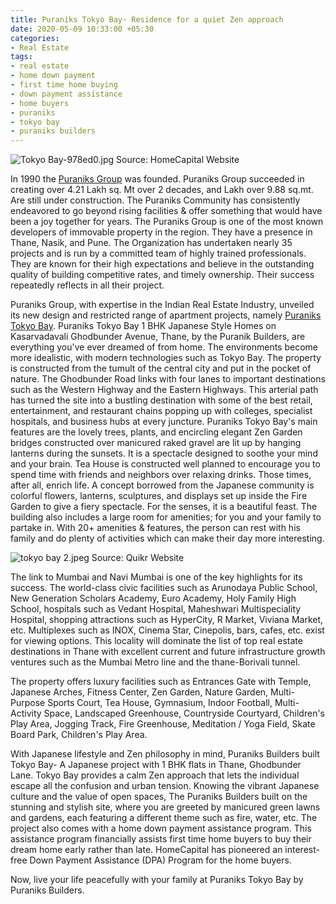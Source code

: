 ```yaml
---
title: Puraniks Tokyo Bay- Residence for a quiet Zen approach
date: 2020-05-09 10:33:00 +05:30
categories:
- Real Estate
tags:
- real estate
- home down payment
- first time home buying
- down payment assistance
- home buyers
- puraniks
- tokyo bay
- puraniks builders
---
```


![Tokyo Bay-978ed0.jpg](/uploads/Tokyo%20Bay-978ed0.jpg)
Source: HomeCapital Website 

In 1990 the [Puraniks Group](https://homecapital.in/offering/developer/puraniks-builders) was founded. Puraniks Group succeeded in creating over 4.21 Lakh sq. Mt over 2 decades, and Lakh over 9.88 sq.mt. Are still under construction. The Puraniks Community has consistently endeavored to go beyond rising facilities & offer something that would have been a joy together for years. The Puraniks Group is one of the most known developers of immovable property in the region. They have a presence in Thane, Nasik, and Pune. The Organization has undertaken nearly 35 projects and is run by a committed team of highly trained professionals. They are known for their high expectations and believe in the outstanding quality of building competitive rates, and timely ownership. Their success repeatedly reflects in all their project.


Puraniks Group, with expertise in the Indian Real Estate Industry, unveiled its new design and restricted range of apartment projects, namely [Puraniks Tokyo Bay](https://homecapital.in/project/37/tokyo-bay). Puraniks Tokyo Bay 1 BHK Japanese Style Homes on Kasarvadavali Ghodbunder Avenue, Thane, by the Puranik Builders, are everything you've ever dreamed of from home. The environments become more idealistic, with modern technologies such as Tokyo Bay. The property is constructed from the tumult of the central city and put in the pocket of nature. The Ghodbunder Road links with four lanes to important destinations such as the Western Highway and the Eastern Highways. This arterial path has turned the site into a bustling destination with some of the best retail, entertainment, and restaurant chains popping up with colleges, specialist hospitals, and business hubs at every juncture. Puraniks Tokyo Bay's main features are the lovely trees, plants, and encircling elegant Zen Garden bridges constructed over manicured raked gravel are lit up by hanging lanterns during the sunsets. It is a spectacle designed to soothe your mind and your brain. Tea House is constructed well planned to encourage you to spend time with friends and neighbors over relaxing drinks. Those times, after all, enrich life. A concept borrowed from the Japanese community is colorful flowers, lanterns, sculptures, and displays set up inside the Fire Garden to give a fiery spectacle. For the senses, it is a beautiful feast. The building also includes a large room for amenities; for you and your family to partake in. With 20+ amenities & features, the person can rest with his family and do plenty of activities which can make their day more interesting.

![tokyo bay 2.jpeg](/uploads/tokyo%20bay%202.jpeg)
Source: Quikr Website

The link to Mumbai and Navi Mumbai is one of the key highlights for its success. The world-class civic facilities such as Arunodaya Public School, New Generation Scholars Academy, Euro Academy, Holy Family High School, hospitals such as Vedant Hospital, Maheshwari Multispeciality Hospital, shopping attractions such as HyperCity, R Market, Viviana Market, etc. Multiplexes such as INOX, Cinema Star, Cinepolis, bars, cafes, etc. exist for viewing options. This locality will dominate the list of top real estate destinations in Thane with excellent current and future infrastructure growth ventures such as the Mumbai Metro line and the thane-Borivali tunnel.

The property offers luxury facilities such as Entrances Gate with Temple, Japanese Arches, Fitness Center, Zen Garden, Nature Garden, Multi-Purpose Sports Court, Tea House, Gymnasium, Indoor Football, Multi-Activity Space, Landscaped Greenhouse, Countryside Courtyard, Children's Play Area, Jogging Track, Fire Greenhouse, Meditation / Yoga Field, Skate Board Park, Children's Play Area.

With Japanese lifestyle and Zen philosophy in mind, Puraniks Builders built Tokyo Bay- A Japanese project with 1 BHK flats in Thane, Ghodbunder Lane. Tokyo Bay provides a calm Zen approach that lets the individual escape all the confusion and urban tension. Knowing the vibrant Japanese culture and the value of open spaces, The Puraniks Builders built on the stunning and stylish site, where you are greeted by manicured green lawns and gardens, each featuring a different theme such as fire, water, etc. The project also comes with a home down payment assistance program. This assistance program financially assists first time home buyers to buy their dream home early rather than late. HomeCapital has pioneered an interest-free Down Payment Assistance (DPA) Program for the home buyers.

Now, live your life peacefully with your family at Puraniks Tokyo Bay by Puraniks Builders.







